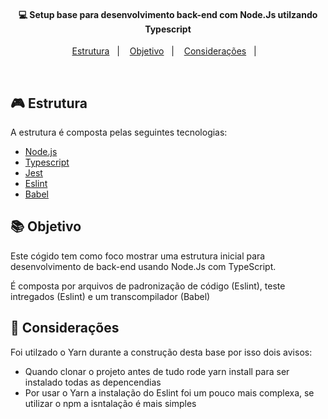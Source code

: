 <h4 align="center">
  💻 Setup base para desenvolvimento back-end com Node.Js utilzando Typescript
</h4>

<p align="center">
  <a href="#rocket-estrutura">Estrutura</a>&nbsp;&nbsp;&nbsp;|&nbsp;&nbsp;&nbsp;
  <a href="#-objetivo">Objetivo</a>&nbsp;&nbsp;&nbsp;|&nbsp;&nbsp;&nbsp;
  <a href="#-layout">Considerações</a>&nbsp;&nbsp;&nbsp;|&nbsp;&nbsp;&nbsp;
</p>

<br>

## 🎮 Estrutura

A estrutura é composta pelas seguintes tecnologias:

- [Node.js](https://nodejs.org/en/)
- [Typescript](https://www.typescriptlang.org/)
- [Jest](https://jestjs.io/)
- [Eslint](https://eslint.org/)
- [Babel](https://babeljs.io/)


## 📚 Objetivo

Este cógido tem como foco mostrar uma estrutura inicial para desenvolvimento de back-end usando Node.Js com TypeScript. 

É composta por arquivos de padronização de código (Eslint), teste intregados (Eslint) e um transcompilador (Babel)

## 🔔 Considerações

Foi utilzado o Yarn durante a construção desta base por isso dois avisos: 

- Quando clonar o projeto antes de tudo rode yarn install para ser instalado todas as depencendias
- Por usar o Yarn a instalação do Eslint foi um pouco mais complexa, se utilizar o npm a isntalação é mais simples

